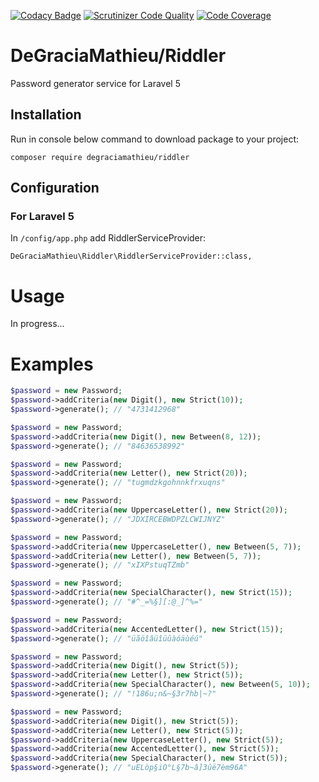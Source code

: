[![Codacy Badge](https://api.codacy.com/project/badge/Grade/d662a4fa526a4a709d3ad1991cba2533)](https://www.codacy.com/app/DeGraciaMathieu/Riddler?utm_source=github.com&amp;utm_medium=referral&amp;utm_content=DeGraciaMathieu/Riddler&amp;utm_campaign=Badge_Grade)
[![Scrutinizer Code Quality](https://scrutinizer-ci.com/g/DeGraciaMathieu/Riddler/badges/quality-score.png?b=master)](https://scrutinizer-ci.com/g/degraciamathieu/riddler/?branch=master)
[![Code Coverage](https://scrutinizer-ci.com/g/DeGraciaMathieu/Riddler/badges/coverage.png?b=master)](https://scrutinizer-ci.com/g/DeGraciaMathieu/Riddler/?branch=master)


# DeGraciaMathieu/Riddler

Password generator service for Laravel 5
 
## Installation
 
Run in console below command to download package to your project:

```
composer require degraciamathieu/riddler
```
 
## Configuration
 
### For Laravel 5

In `/config/app.php` add RiddlerServiceProvider:
```
DeGraciaMathieu\Riddler\RiddlerServiceProvider::class,
```
 
# Usage
 
In progress...

# Examples
 
```php
$password = new Password;
$password->addCriteria(new Digit(), new Strict(10));
$password->generate(); // "4731412968"

$password = new Password;
$password->addCriteria(new Digit(), new Between(8, 12));
$password->generate(); // "84636538992"

$password = new Password;
$password->addCriteria(new Letter(), new Strict(20));
$password->generate(); // "tugmdzkgohnnkfrxuqns"

$password = new Password;
$password->addCriteria(new UppercaseLetter(), new Strict(20));
$password->generate(); // "JDXIRCEBWDPZLCWIJNYZ"

$password = new Password;
$password->addCriteria(new UppercaseLetter(), new Between(5, 7));
$password->addCriteria(new Letter(), new Between(5, 7));
$password->generate(); // "xIXPstuqTZmb"

$password = new Password;
$password->addCriteria(new SpecialCharacter(), new Strict(15));
$password->generate(); // "#^_=%§][:@_]^%="

$password = new Password;
$password->addCriteria(new AccentedLetter(), new Strict(15));
$password->generate(); // "üãöîâüîüûàóäùéú"

$password = new Password;
$password->addCriteria(new Digit(), new Strict(5));
$password->addCriteria(new Letter(), new Strict(5));
$password->addCriteria(new SpecialCharacter(), new Between(5, 10));
$password->generate(); // "!186u;n&~§3r7hb|~?"

$password = new Password;
$password->addCriteria(new Digit(), new Strict(5));
$password->addCriteria(new Letter(), new Strict(5));
$password->addCriteria(new UppercaseLetter(), new Strict(5));
$password->addCriteria(new AccentedLetter(), new Strict(5));
$password->addCriteria(new SpecialCharacter(), new Strict(5));
$password->generate(); // "uELòp§iO°L§7b~â]3ûë7èm96A"
```

